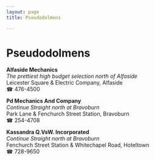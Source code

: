 ```yaml
---
layout: page 
title: Pseudodolmens

---
```



# Pseudodolmens


 **Alfaside Mechanics**  
_The prettiest high budget selection north of Alfaside_  
Leicester Square & Electric Company, Alfaside  
☎ 476-4500

**Pd Mechanics And Company**  
_Continue Straight north at Bravoburn_  
Park Lane & Fenchurch Street Station, Bravoburn  
☎ 254-4708

**Kassandra Q.VsW. Incorporated**  
_Continue Straight north at Bravoburn_  
Fenchurch Street Station & Whitechapel Road, Hoteltown  
☎ 728-9650

